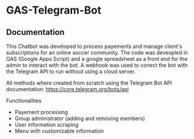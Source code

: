 # GAS-Telegram-Bot

## Documentation

This Chatbot was developed to process payements and manage client's subscriptions for an online soccer community. The code was deveopled in GAS (Google Apps Script) and a google spreadsheet as a front end for the admin to interact with the bot. A webhook was used to conect the bot with the Telegram API to run without using a cloud server.

All methods where created from scratch using the Telegram Bot API documentation: https://core.telegram.org/bots/api

Functionalities
- Payement processing 
- Group administrator (adding and removing members)
- User information scraping
- Menu with customizable information 
